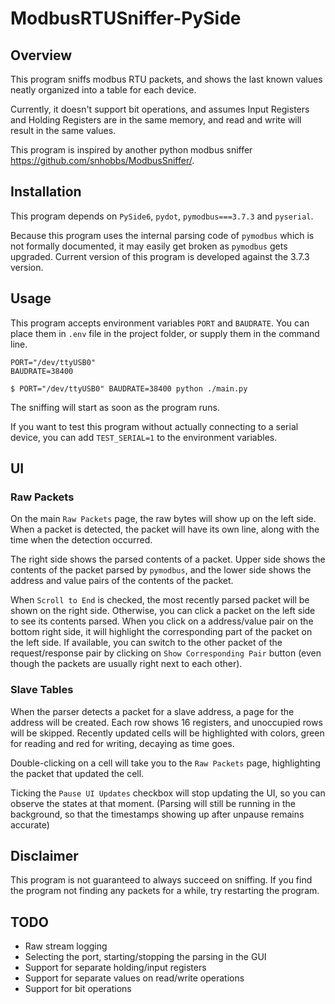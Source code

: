 # ModbusRTUSniffer-PySide

## Overview
This program sniffs modbus RTU packets, and shows the last known values neatly organized into a table for each device.

Currently, it doesn't support bit operations, and assumes Input Registers and Holding Registers are in the same
memory, and read and write will result in the same values.

This program is inspired by another python modbus sniffer https://github.com/snhobbs/ModbusSniffer/.

## Installation
This program depends on `PySide6`, `pydot`, `pymodbus===3.7.3` and `pyserial`.

Because this program uses the internal parsing code of `pymodbus` which is not formally documented, it may easily
get broken as `pymodbus` gets upgraded. Current version of this program is developed against the 3.7.3 version. 

## Usage
This program accepts environment variables `PORT` and `BAUDRATE`. You can place them in `.env` file in the project
folder, or supply them in the command line.

```dotenv
PORT="/dev/ttyUSB0"
BAUDRATE=38400
```

```commandline
$ PORT="/dev/ttyUSB0" BAUDRATE=38400 python ./main.py
```

The sniffing will start as soon as the program runs.

If you want to test this program without actually connecting to a serial device, you can add `TEST_SERIAL=1` to the
environment variables.

## UI
### Raw Packets
On the main `Raw Packets` page, the raw bytes will show up on the left side. When a packet is detected, the packet
will have its own line, along with the time when the detection occurred.

The right side shows the parsed contents of a packet. Upper side shows the contents of the packet parsed by `pymodbus`,
and the lower side shows the address and value pairs of the contents of the packet.

When `Scroll to End` is checked, the most recently parsed packet will be shown on the right side.
Otherwise, you can click a packet on the left side to see its contents parsed. When you click on a address/value pair
on the bottom right side, it will highlight the corresponding part of the packet on the left side.
If available, you can switch to the other packet of the request/response pair by clicking on 
`Show Corresponding Pair` button (even though the packets are usually right next to each other). 

### Slave Tables
When the parser detects a packet for a slave address, a page for the address will be created.
Each row shows 16 registers, and unoccupied rows will be skipped. Recently updated cells will be highlighted
with colors, green for reading and red for writing, decaying as time goes.

Double-clicking on a cell will take you to the `Raw Packets` page, highlighting the packet that updated the cell.

Ticking the `Pause UI Updates` checkbox will stop updating the UI, so you can observe the states at that moment.
(Parsing will still be running in the background, so that the timestamps showing up after unpause remains accurate) 

## Disclaimer
This program is not guaranteed to always succeed on sniffing. If you find the program not finding any packets
for a while, try restarting the program.

## TODO
* Raw stream logging
* Selecting the port, starting/stopping the parsing in the GUI
* Support for separate holding/input registers
* Support for separate values on read/write operations
* Support for bit operations

